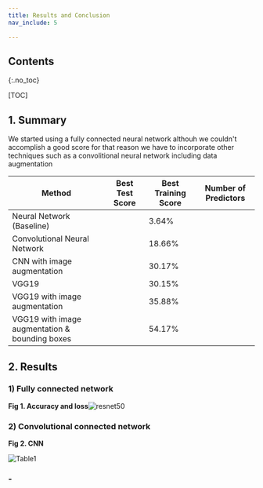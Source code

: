 ```yaml
---
title: Results and Conclusion
nav_include: 5

---
```


## Contents 

{:.no_toc}

[TOC]

## 1. Summary

We started using a fully connected neural network althouh we couldn't accomplish a good score for that reason we have to incorporate other techniques such as a convolitional neural network including data augmentation 

| Method                                          | Best Test Score | Best Training Score | Number of Predictors |
| ----------------------------------------------- | --------------- | ------------------- | -------------------- |
| Neural Network (Baseline)                       |                 | 3.64%               |                      |
| Convolutional Neural Network                    |                 | 18.66%              |                      |
| CNN with image augmentation                     |                 | 30.17%              |                      |
| VGG19                                           |                 | 30.15%              |                      |
| VGG19 with image augmentation                   |                 | 35.88%              |                      |
| VGG19 with image augmentation  & bounding boxes |                 | 54.17%              |                      |

## 2. Results

### 1) Fully connected network



**Fig 1. Accuracy and loss**![resnet50](/Users/jesusislas/Documents/GitHup/CS109A_Project/Images/resnet50.png)

### 2) Convolutional connected network



**Fig 2. CNN**

![Table1](/Users/jesusislas/Documents/GitHup/CS109A_Project/Images/CNN.png)

### -